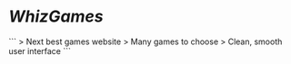 <h1><i>WhizGames</i></h1>
```
> Next best games website
> Many games to choose
> Clean, smooth user interface
```
